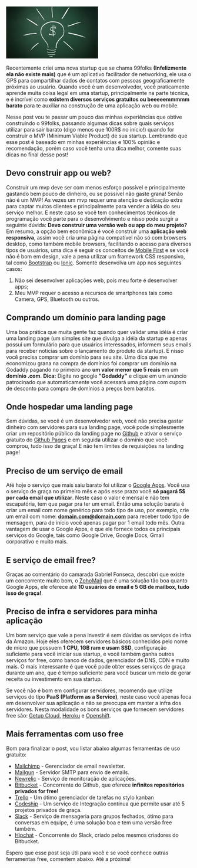 ![Criando uma startup com pouca grana](/images/startup-money.jpg "Criando uma startup com pouca grana")

Recentemente criei uma nova startup que se chama 99folks **(Infelizmente ela não existe mais)** que é um aplicativo facilitador de networking, ele usa o GPS para compartilhar dados de contatos com pessoas geograficamente próximas ao usuário. Quando você é um desenvolvedor, você praticamente aprende muita coisa legal em uma startup, principalmente na parte técnica, e é incrível como **existem diversos serviços gratuitos ou beeeeemmmmm barato** para te auxiliar na construção de uma aplicação web ou mobile.

Nesse post vou te passar um pouco das minhas experiências que obtive construindo o 99folks, passando algumas dicas sobre quais serviços utilizar para sair barato (digo menos que 100R$ no início!) quando for construir o MVP (Minimum Viable Product) de sua startup. Lembrando que esse post é baseado em minhas experiências e 100% opinião e recomendação, porém caso você tenha uma dica melhor, comente suas dicas no final desse post!

## Devo construir app ou web?

Construir um mvp deve ser com menos esforço possível e principalmente gastando bem pouco de dinheiro, ou se possível não gaste grana! Senão não é um MVP! As vezes um mvp requer uma atenção e dedicação extra para captar muitos clientes e principalmente para vender a idéia do seu serviço melhor. E neste caso se você tem conhecimentos técnicos de programação você parte para o desenvolvimento e nisso pode surgir a seguinte dúvida: **Devo construir uma versão web ou app do meu projeto?** Em resumo, a opção bem econômica é você construir uma **aplicação web responsiva**, assim você cria uma página compatível não só com browsers desktop, como também mobile browsers, facilitando o acesso para diversos tipos de usuários, uma dica é seguir os conceitos de [Mobile First](http://tableless.com.br/mobile-first-a-arte-de-pensar-com-foco/) e se você não é bom em design, vale a pena utilizar um framework CSS responsivo, tal como [Bootstrap](http://getbootstrap.com/) ou [Ionic](http://ionicframework.com/). Somente desenvolva um app nos seguintes casos:

1.  Não sei desenvolver aplicações web, pois meu forte é desenvolver apps;
2.  Meu MVP requer o acesso a recursos de smartphones tais como Camera, GPS, Bluetooth ou outros.

## Comprando um domínio para landing page

Uma boa prática que muita gente faz quando quer validar uma idéia é criar uma landing page (um simples site que divulga a idéia da startup e apenas possui um formulário para que usuários interessados, informem seus emails para receber notícias sobre o lançamento do produto da startup). E nisso você precisa comprar um domínio para seu site. Uma dica que me economizou grana na compra de domínios foi comprar um domínio na Godaddy pagando no primeiro ano **um valor menor que 5 reais** em um **domínio .com**.
**Dica:** Digite no google **"Godaddy"** e clique em um anúncio patrocinado que automaticamente você acessará uma página com cupom de desconto para compra de domínios a preços bem baratos.

## Onde hospedar uma landing page

Sem dúvidas, se você é um desenvolvedor web, você não precisa gastar dinheiro com servidores para sua landing page, você pode simplesmente criar um repositório público da landing page no [Github](http://github.com) e ativar o serviço gratuito do [Github Pages](https://pages.github.com/) e em seguida utilizar o domínio que você comprou, tudo isso de graça! E não tem limites de requisições na landing page!

## Preciso de um serviço de email

Até hoje o serviço que mais saiu barato foi utilizar o [Google Apps](https://www.google.com/work/apps/business/). Você usa o serviço de graça no primeiro mês e após esse prazo você **só pagará 5$ por cada email que utilizar**. Neste caso o valor é mensal e não tem escapatória, tem que pagar pra ter um email.
Então uma solução barata é criar um email com nome genérico para todo tipo de uso, por exemplo, crie um email com nome: **domain.com@domain.com** para receber todo tipo de mensagem, para de início você apenas pagar por 1 email todo mês.
Outra vantagem de usar o Google Apps, é que ele fornece todos os principais serviços do Google, tais como Google Drive, Google Docs, Gmail corporativo e muito mais.

## E serviço de email free?

Graças ao comentário do camarada Gabriel Fonseca, descobri que existe um concorrente muito bom, o [ZohoMail](https://www.zoho.com/mail/) que é uma solução tão boa quanto Google Apps, ele oferece até **10 usuários de email e 5 GB de mailbox, tudo isso de graça!**.

## Preciso de infra e servidores para minha aplicação

Um bom serviço que vale a pena investir é sem dúvidas os serviços de infra da Amazon. Hoje eles oferecem servidores básicos conhecidos pelo nome de micro que possuem **1 CPU, 1GB ram e usam SSD**, configuração suficiente para você iniciar sua startup, e você também ganha outros serviços for free, como banco de dados, gerenciador de DNS, CDN e muito mais. O mais interessante é que você pode obter esses serviços de graça durante um ano, que é tempo suficiente para você buscar um meio de gerar receita ou investimento em sua startup.

Se você não é bom em configurar servidores, recomendo que utilize serviços do tipo **PaaS (Platform as a Service)**, neste caso você apenas foca em desenvolver sua aplicação e não se preocupa em manter a infra dos servidores. Nesta modalidade os bons serviços que fornecem servidores free são: [Getup Cloud](https://getupcloud.com/index.html), [Heroku](https://heroku.com) e [Openshift](https://www.openshift.com).

## Mais ferramentas com uso free

Bom para finalizar o post, vou listar abaixo algumas ferramentas de uso gratuito:

*   [Mailchimp](http://mailchimp.com/) - Gerenciador de email newsletter.
*   [Mailgun](http://www.mailgun.com/) - Servidor SMTP para envio de emails.
*   [Newrelic](http://newrelic.com/) - Serviço de monitoração de aplicações.
*   [Bitbucket](https://bitbucket.org) - Concorrente do Github, que oferece **infinitos repositórios privados for free!**
*   [Trello](https://trello.com/) - Um ótimo gerenciador de tarefas no stylo kanban
*   [Codeship](https://codeship.com/) - Um serviço de Integração contínua que permite usar até 5 projetos privados de graça.
*   [Slack](https://slack.com/) - Serviço de mensageria para grupos fechados, ótimo para conversas em equipe, é uma solução boa e tem uma versão free também.
*   [Hipchat](https://www.hipchat.com) - Concorrente do Slack, criado pelos mesmos criadores do Bitbucket.

Espero que esse post seja útil para você e se você conhece outras ferramentas free, comentem abaixo. Até a próxima!